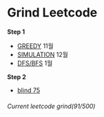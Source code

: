 # Grind Leetcode
**Step 1**
- [GREEDY](https://github.com/JayFreemandev/Problem-Solving/tree/main/LeetCode/Greedy) 11월
- [SIMULATION](https://github.com/JayFreemandev/Problem-Solving/tree/main/LeetCode/Simulation) 12월
- [DFS/BFS](https://github.com/JayFreemandev/Problem-Solving/tree/main/LeetCode/DFS%26BFS) 1월

**Step 2**
- [blind 75](https://github.com/JayFreemandev/Problem-Solving/tree/main/LeetCode/Hidden%20Quest/Blind)

###### Current leetcode grind(91/500)  
